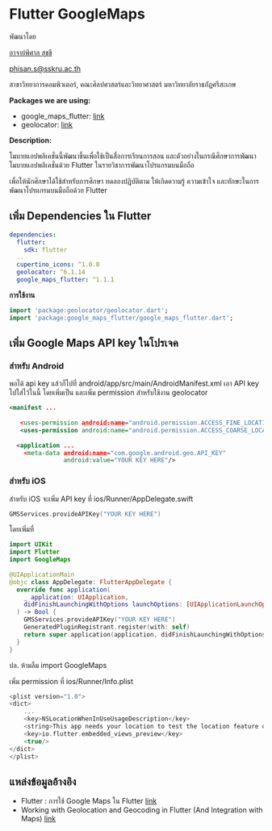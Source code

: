 # Flutter GoogleMaps

พัฒนาโดย 

[อาจาย์พิศาล สุขขี](https://www.facebook.com/numvarn)

phisan.s@sskru.ac.th

สาขาวิทยาการคอมพิวเตอร์, คณะศิลปศาสตร์และวิทยาศาสตร์ มหาวิทยาลัยราชภัฏศรีสะเกษ

**Packages we are using:**

- google_maps_flutter: [link](https://pub.dev/packages/google_maps_flutter)
- geolocator: [link](https://pub.dev/packages/geolocator)

**Description:**

โมบายแอปพลิเคชั่นนี้พัฒนาขึ้นเพื่อใช้เป็นสื่อการเรียนการสอน และตัวอย่างในกรณีศึกษาการพัฒนาโมบายแอปพลิเคชั่นด้วย Flutter ในรายวิชาการพัฒนาโปรแกรมบนมือถือ

เพื่อให้นักศึกษาได้ใช้สำหรับการศึกษา ทดลองปฏิบัติตาม ให้เกิดความรู้ ความเข้าใจ และทักษะในการพัฒนาโปรแกรมบนมือถือด้วย Flutter

## เพิ่ม Dependencies ใน Flutter
```yaml
dependencies:
  flutter:
    sdk: flutter
  ..
  cupertino_icons: ^1.0.0
  geolocator: ^6.1.14
  google_maps_flutter: ^1.1.1
```

**การใช้งาน**
```dart
import 'package:geolocator/geolocator.dart';
import 'package:google_maps_flutter/google_maps_flutter.dart';
```

## เพิ่ม Google Maps API key ในโปรเจค

### สำหรับ Android

พอได้ api key แล้วก็ไปที่ android/app/src/main/AndroidManifest.xml เอา API key ไปใส่ไว้ในนี้ โดยเพิ่มเป็น <meta-data> และเพิ่ม permission สำหรับใช้งาน geolocator

```xml
<manifest ...
 
   <uses-permission android:name="android.permission.ACCESS_FINE_LOCATION" />
   <uses-permission android:name="android.permission.ACCESS_COARSE_LOCATION" />
 
  <application ...
    <meta-data android:name="com.google.android.geo.API_KEY"
               android:value="YOUR KEY HERE"/>
```

### สำหรับ iOS

สำหรับ iOS จะเพิ่ม API key ที่ ios/Runner/AppDelegate.swift

```swift
GMSServices.provideAPIKey("YOUR KEY HERE")
```

โดยเพิ่มที่

```swift
import UIKit
import Flutter
import GoogleMaps
 
@UIApplicationMain
@objc class AppDelegate: FlutterAppDelegate {
  override func application(
    _ application: UIApplication,
    didFinishLaunchingWithOptions launchOptions: [UIApplicationLaunchOptionsKey: Any]?
  ) -> Bool {
    GMSServices.provideAPIKey("YOUR KEY HERE")
    GeneratedPluginRegistrant.register(with: self)
    return super.application(application, didFinishLaunchingWithOptions: launchOptions)
  }
}
```

ปล. ห้ามลืม import GoogleMaps

เพิ่ม permission ที่ ios/Runner/Info.plist

```swift
<plist version="1.0">
<dict>
	...
	<key>NSLocationWhenInUseUsageDescription</key>
	<string>This app needs your location to test the location feature of the Google Maps plugin.</string>
	<key>io.flutter.embedded_views_preview</key>
	<true/>
</dict>
</plist>
```

## แหล่งข้อมูลอ้างอิง

- Flutter : การใช้ Google Maps ใน Flutter [link](https://benzneststudios.com/blog/flutter/using-google-maps-in-flutter/)
- Working with Geolocation and Geocoding in Flutter (And Integration with Maps) [link](https://medium.com/swlh/working-with-geolocation-and-geocoding-in-flutter-and-integration-with-maps-16fb0bc35ede)

